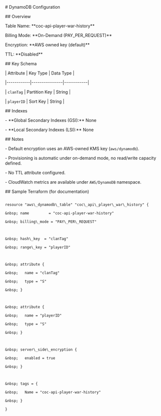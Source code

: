 \# DynamoDB Configuration



\## Overview

Table Name: \*\*coc-api-player-war-history\*\*  

Billing Mode: \*\*On-Demand (PAY\_PER\_REQUEST)\*\*  

Encryption: \*\*AWS owned key (default)\*\*  

TTL: \*\*Disabled\*\*



\## Key Schema

| Attribute | Key Type       | Data Type |

|------------|----------------|------------|

| `clanTag`  | Partition Key  | String     |

| `playerID` | Sort Key       | String     |



\## Indexes

\- \*\*Global Secondary Indexes (GSI):\*\* None  

\- \*\*Local Secondary Indexes (LSI):\*\* None



\## Notes

\- Default encryption uses an AWS-owned KMS key (`aws/dynamodb`).

\- Provisioning is automatic under on-demand mode, no read/write capacity defined.

\- No TTL attribute configured.

\- CloudWatch metrics are available under `AWS/DynamoDB` namespace.



\## Sample Terraform (for documentation)

```hcl

resource "aws\_dynamodb\_table" "coc\_api\_player\_war\_history" {

&nbsp; name         = "coc-api-player-war-history"

&nbsp; billing\_mode = "PAY\_PER\_REQUEST"



&nbsp; hash\_key  = "clanTag"

&nbsp; range\_key = "playerID"



&nbsp; attribute {

&nbsp;   name = "clanTag"

&nbsp;   type = "S"

&nbsp; }



&nbsp; attribute {

&nbsp;   name = "playerID"

&nbsp;   type = "S"

&nbsp; }



&nbsp; server\_side\_encryption {

&nbsp;   enabled = true

&nbsp; }



&nbsp; tags = {

&nbsp;   Name = "coc-api-player-war-history"

&nbsp; }

}



